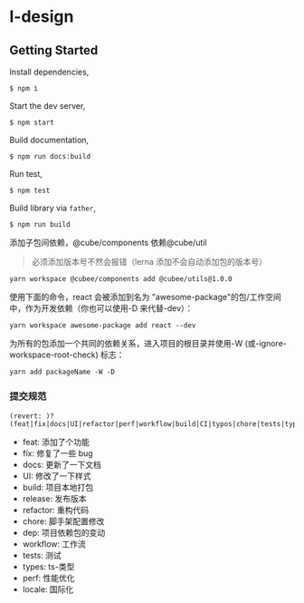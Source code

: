 # l-design

## Getting Started

Install dependencies,

```bash
$ npm i
```

Start the dev server,

```bash
$ npm start
```

Build documentation,

```bash
$ npm run docs:build
```

Run test,

```bash
$ npm test
```

Build library via `father`,

```bash
$ npm run build
```


添加子包间依赖，@cube/components 依赖@cube/util

> 必须添加版本号不然会报错（lerna 添加不会自动添加包的版本号）
 
```shell
yarn workspace @cubee/components add @cubee/utils@1.0.0
```

使用下面的命令，react 会被添加到名为 "awesome-package"的包/工作空间中，作为开发依赖（你也可以使用-D 来代替-dev）：

```shell
yarn workspace awesome-package add react --dev
```

为所有的包添加一个共同的依赖关系，进入项目的根目录并使用-W (或-ignore-workspace-root-check) 标志：

```shell
yarn add packageName -W -D
```

### 提交规范

```shell
(revert: )?(feat|fix|docs|UI|refactor|perf|workflow|build|CI|typos|chore|tests|types|wip|release|dep|locale)
```

- feat: 添加了个功能
- fix: 修复了一些 bug
- docs: 更新了一下文档
- UI: 修改了一下样式
- build: 项目本地打包
- release: 发布版本
- refactor: 重构代码
- chore: 脚手架配置修改
- dep: 项目依赖包的变动
- workflow: 工作流
- tests: 测试
- types: ts-类型
- perf: 性能优化
- locale: 国际化
